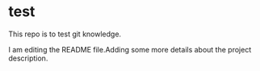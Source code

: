 # test
This repo is to test git knowledge.

I am editing the README file.Adding some more details about the  project description.
